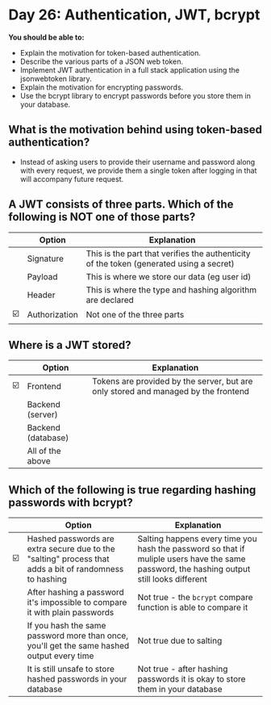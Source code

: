 # Day 26: Authentication, JWT, bcrypt

**You should be able to:**
- Explain the motivation for token-based authentication.
- Describe the various parts of a JSON web token.
- Implement JWT authentication in a full stack application using the jsonwebtoken library.
- Explain the motivation for encrypting passwords.
- Use the bcrypt library to encrypt passwords before you store them in your database.


## What is the motivation behind using token-based authentication?

- Instead of asking users to provide their username and password along with every request, we provide them a single token after logging in that will accompany future request.


## A JWT consists of three parts. Which of the following is NOT one of those parts?

|   | Option | Explanation |
| - | ------ | ----------- |
|   | Signature | This is the part that verifies the authenticity of the token (generated using a secret) |
|   | Payload | This is where we store our data (eg user id) |
|  | Header | This is where the type and hashing algorithm are declared |
|  ☑️ | Authorization | Not one of the three parts |


## Where is a JWT stored?

|   | Option | Explanation |
| - | ------ | ----------- |
|  ☑️ | Frontend | Tokens are provided by the server, but are only stored and managed by the frontend |
|   | Backend (server) |  |
|  | Backend (database) |  |
|   | All of the above |  |


## Which of the following is true regarding hashing passwords with bcrypt? 

|   | Option | Explanation |
| - | ------ | ----------- |
|  ☑️ | Hashed passwords are extra secure due to the "salting" process that adds a bit of randomness to hashing | Salting happens every time you hash the password so that if muliple users have the same password, the hashing output still looks different |
|   | After hashing a password it's impossible to compare it with plain passwords | Not true - the `bcrypt` compare function is able to compare it |
|  | If you hash the same password more than once, you'll get the same hashed output every time | Not true due to salting  |
|   | It is still unsafe to store hashed passwords in your database | Not true - after hashing passwords it is okay to store them in your database |


